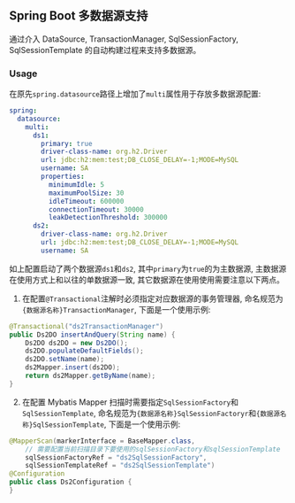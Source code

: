 ## Spring Boot 多数据源支持

通过介入 DataSource, TransactionManager, SqlSessionFactory, SqlSessionTemplate 的自动构建过程来支持多数据源。

### Usage

在原先`spring.datasource`路径上增加了`multi`属性用于存放多数据源配置:

```yaml
spring:
  datasource:
    multi:
      ds1:
        primary: true
        driver-class-name: org.h2.Driver
        url: jdbc:h2:mem:test;DB_CLOSE_DELAY=-1;MODE=MySQL
        username: SA
        properties:
          minimumIdle: 5
          maximumPoolSize: 30
          idleTimeout: 600000
          connectionTimeout: 30000
          leakDetectionThreshold: 300000
      ds2:
        driver-class-name: org.h2.Driver
        url: jdbc:h2:mem:test;DB_CLOSE_DELAY=-1;MODE=MySQL
        username: SA
```

如上配置启动了两个数据源`ds1`和`ds2`, 其中`primary`为`true`的为主数据源, 主数据源在使用方式上和以往的单数据源一致, 其它数据源在使用使用需要注意以下两点。

1. 在配置`@Transactional`注解时必须指定对应数据源的事务管理器, 命名规范为`{数据源名称}TransactionManager`, 下面是一个使用示例:

```java
@Transactional("ds2TransactionManager")
public Ds2DO insertAndQuery(String name) {
    Ds2DO ds2DO = new Ds2DO();
    ds2DO.populateDefaultFields();
    ds2DO.setName(name);
    ds2Mapper.insert(ds2DO);
    return ds2Mapper.getByName(name);
}
```

2. 在配置 Mybatis Mapper 扫描时需要指定`SqlSessionFactory`和`SqlSessionTemplate`, 命名规范为`{数据源名称}SqlSessionFactoryr`和`{数据源名称}SqlSessionTemplate`, 下面是一个使用示例:

```java
@MapperScan(markerInterface = BaseMapper.class,
    // 需要配置当前扫描目录下要使用的sqlSessionFactory和sqlSessionTemplate
    sqlSessionFactoryRef = "ds2SqlSessionFactory",
    sqlSessionTemplateRef = "ds2SqlSessionTemplate")
@Configuration
public class Ds2Configuration {
}
```
